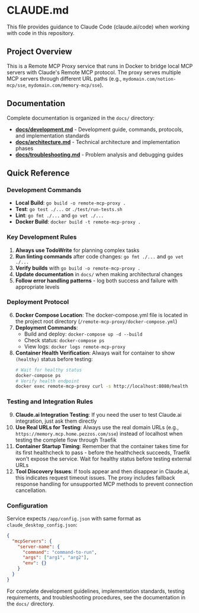 # CLAUDE.md

This file provides guidance to Claude Code (claude.ai/code) when working with code in this repository.

## Project Overview

This is a Remote MCP Proxy service that runs in Docker to bridge local MCP servers with Claude's Remote MCP protocol. The proxy serves multiple MCP servers through different URL paths (e.g., `mydomain.com/notion-mcp/sse`, `mydomain.com/memory-mcp/sse`).

## Documentation

Complete documentation is organized in the `docs/` directory:

- **[docs/development.md](docs/development.md)** - Development guide, commands, protocols, and implementation standards
- **[docs/architecture.md](docs/architecture.md)** - Technical architecture and implementation phases  
- **[docs/troubleshooting.md](docs/troubleshooting.md)** - Problem analysis and debugging guides

## Quick Reference

### Development Commands
- **Local Build**: `go build -o remote-mcp-proxy .`
- **Test**: `go test ./...` or `./test/run-tests.sh`
- **Lint**: `go fmt ./...` and `go vet ./...`
- **Docker Build**: `docker build -t remote-mcp-proxy .`

### Key Development Rules
1. **Always use TodoWrite** for planning complex tasks
2. **Run linting commands** after code changes: `go fmt ./...` and `go vet ./...`
3. **Verify builds** with `go build -o remote-mcp-proxy .`
4. **Update documentation** in `docs/` when making architectural changes
5. **Follow error handling patterns** - log both success and failure with appropriate levels

### Deployment Protocol
6. **Docker Compose Location**: The docker-compose.yml file is located in the project root directory (`/remote-mcp-proxy/docker-compose.yml`)
7. **Deployment Commands**: 
   - Build and deploy: `docker-compose up -d --build`
   - Check status: `docker-compose ps`
   - View logs: `docker logs remote-mcp-proxy`
8. **Container Health Verification**: Always wait for container to show `(healthy)` status before testing:
   ```bash
   # Wait for healthy status
   docker-compose ps
   # Verify health endpoint
   docker exec remote-mcp-proxy curl -s http://localhost:8080/health
   ```

### Testing and Integration Rules
9. **Claude.ai Integration Testing**: If you need the user to test Claude.ai integration, just ask them directly
10. **Use Real URLs for Testing**: Always use the real domain URLs (e.g., `https://memory.mcp.home.pezzos.com/sse`) instead of localhost when testing the complete flow through Traefik
11. **Container Startup Timing**: Remember that the container takes time for its first healthcheck to pass - before the healthcheck succeeds, Traefik won't expose the service. Wait for healthy status before testing external URLs
12. **Tool Discovery Issues**: If tools appear and then disappear in Claude.ai, this indicates request timeout issues. The proxy includes fallback response handling for unsupported MCP methods to prevent connection cancellation.

### Configuration
Service expects `/app/config.json` with same format as `claude_desktop_config.json`:
```json
{
  "mcpServers": {
    "server-name": {
      "command": "command-to-run", 
      "args": ["arg1", "arg2"],
      "env": {}
    }
  }
}
```

For complete development guidelines, implementation standards, testing requirements, and troubleshooting procedures, see the documentation in the `docs/` directory.